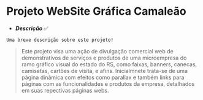 
# Projeto WebSite Gráfica Camaleão


* **_Descrição_** :white_check_mark:
```
Uma breve descrição sobre este projeto!
```
>Este projeto visa uma ação de divulgação comercial web de demonstrativos de serviços e produtos de uma microempresa do ramo gráfico visual do estado do RS, como faixas, banners, canecas,
>camisetas, cartões de visita, e afins.
>Inicialmnete trata-se de uma página dinâmica com efeitos como parallax e também links para páginas com as funcionalidades e produtos da empresa, detalhados em suas repectivas páginas webs.


